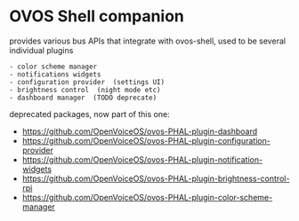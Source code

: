 # OVOS Shell companion

provides various bus APIs that integrate with ovos-shell, used to be several individual plugins
    
    - color scheme manager
    - notifications widgets
    - configuration provider  (settings UI)
    - brightness control  (night mode etc)
    - dashboard manager  (TODO deprecate)
    


deprecated packages, now part of this one:
- https://github.com/OpenVoiceOS/ovos-PHAL-plugin-dashboard
- https://github.com/OpenVoiceOS/ovos-PHAL-plugin-configuration-provider
- https://github.com/OpenVoiceOS/ovos-PHAL-plugin-notification-widgets
- https://github.com/OpenVoiceOS/ovos-PHAL-plugin-brightness-control-rpi
- https://github.com/OpenVoiceOS/ovos-PHAL-plugin-color-scheme-manager